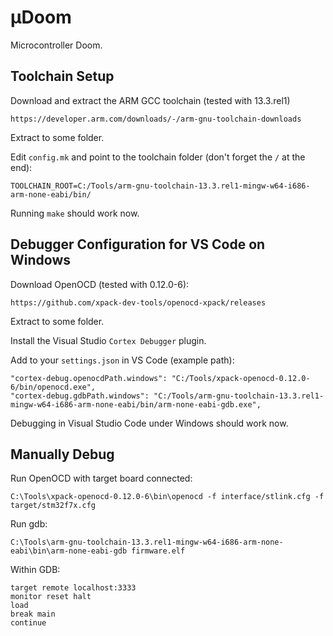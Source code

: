 µDoom
=====

Microcontroller Doom.


Toolchain Setup
---------------

Download and extract the ARM GCC toolchain (tested with 13.3.rel1)

    https://developer.arm.com/downloads/-/arm-gnu-toolchain-downloads

Extract to some folder.

Edit `config.mk` and point to the toolchain folder (don't forget the `/` at the end):

    TOOLCHAIN_ROOT=C:/Tools/arm-gnu-toolchain-13.3.rel1-mingw-w64-i686-arm-none-eabi/bin/

Running `make` should work now.

Debugger Configuration for VS Code on Windows
---------------------------------------------

Download OpenOCD (tested with 0.12.0-6):

    https://github.com/xpack-dev-tools/openocd-xpack/releases

Extract to some folder.

Install the Visual Studio `Cortex Debugger` plugin.

Add to your `settings.json` in VS Code (example path):

    "cortex-debug.openocdPath.windows": "C:/Tools/xpack-openocd-0.12.0-6/bin/openocd.exe",
    "cortex-debug.gdbPath.windows": "C:/Tools/arm-gnu-toolchain-13.3.rel1-mingw-w64-i686-arm-none-eabi/bin/arm-none-eabi-gdb.exe",

Debugging in Visual Studio Code under Windows should work now.

Manually Debug
--------------

Run OpenOCD with target board connected:

    C:\Tools\xpack-openocd-0.12.0-6\bin\openocd -f interface/stlink.cfg -f target/stm32f7x.cfg

Run gdb:

    C:\Tools\arm-gnu-toolchain-13.3.rel1-mingw-w64-i686-arm-none-eabi\bin\arm-none-eabi-gdb firmware.elf

Within GDB:

    target remote localhost:3333
    monitor reset halt
    load
    break main
    continue
